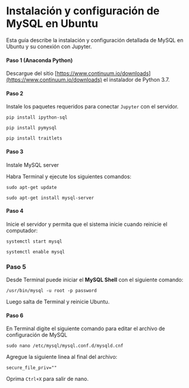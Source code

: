 # Instalación y configuración de MySQL en Ubuntu

Esta guía describe la instalación y configuración detallada de MySQL en Ubuntu y su conexión con Jupyter.

#### Paso 1 (Anaconda Python)
Descargue del sitio [https://www.continuum.io/downloads](https://www.continuum.io/downloads) el
instalador de Python 3.7.

#### Paso 2
Instale los paquetes requeridos para conectar `Jupyter` con el servidor.
```
pip install ipython-sql
```

```
pip install pymysql 
```

```
pip install traitlets
```
 
 
#### Paso 3
Instale MySQL server

Habra Terminal y ejecute los siguientes comandos:

```
sudo apt-get update
```

```
sudo apt-get install mysql-server
```

#### Paso 4
Inicie el servidor y permita que el sistema inicie cuando reinicie el computador:

```
systemctl start mysql
```

```
systemctl enable mysql
```

### Paso 5
Desde Terminal puede iniciar el **MySQL Shell** con el siguiente comando:

```
/usr/bin/mysql -u root -p password
```

Luego salta de Terminal y reinicie Ubuntu.


#### Paso 6
En Terminal digite el siguiente comando para editar el archivo de configuración de MySQL 

```
sudo nano /etc/mysql/mysql.conf.d/mysqld.cnf
```

Agregue la siguiente linea al final del archivo:

```
secure_file_priv=""
```

Oprima `Ctrl+X` para salir de nano.





